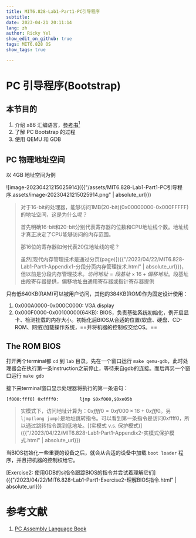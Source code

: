 ```yaml
---
title: MIT6.828-Lab1-Part1-PC引导程序
subtitle: 
date: 2023-04-21 20:11:14
lang: zh
author: Ricky Yel
show_edit_on_github: true
tags: MIT6.828 OS
show_tags: true

---
```


<!--more-->

# PC 引导程序(Bootstrap)

## 本节目的

1. 介绍 x86 汇编语言，[参考书](https://pdos.csail.mit.edu/6.828/2018/readings/pcasm-book.pdf)[<sup>1</sup>](#1)
2. 了解 PC Bootstrap 的过程
3. 使用 QEMU 和 GDB

## PC 物理地址空间

以 4GB 地址空间为例

![image-20230421215025914]({{"/assets/MIT6.828-Lab1-Part1-PC引导程序.assets/image-20230421215025914.png" | absolute_url}})

> 对于16-bit的处理器，能够访问1MB(20-bit)(0x00000000-0x000FFFFF)的地址空间，这是为什么呢？
>
> 首先明确16-bit和20-bit分别代表寄存器的位数和CPU地址线个数。地址线才真正决定了CPU能够访问的内存范围。
>
> 那16位的寄存器如何代表20位地址线的呢？
>
> 虽然[现代内存管理技术是通过分页(page)]({{"/2023/04/22/MIT6.828-Lab1-Part1-Appendix1-分段分页内存管理技术.html" | absolute_url}})，但以前是分段内存管理技术。$访问地址 = 段基址 \times 16 + 偏移地址$。段基址由段寄存器提供，偏移地址由通用寄存器或指针寄存器提供

只有低640KB(RAM)可以被用户访问，其他的384KB(ROM)作为固定设计使用：

1. 0x000A0000-0x000C0000: VGA display
2. 0x000F0000-0x00100000(64KB): BIOS，负责基础系统初始化，例开启显卡、检测挂载的内存大小。初始化后BIOS从合适的位置(软盘、硬盘、CD-ROM、网络)加载操作系统，==并将机器的控制权交给OS。==

## The ROM BIOS

打开两个terminal都 `cd` 到 `lab` 目录。先在一个窗口运行 `make qemu-gdb`，此时处理器会在执行第一条Instruction之前停止，等待来自gdb的连接。而后再另一个窗口运行 `make gdb`

接下来terminal窗口显示处理器将执行的第一条语句：

```shell
[f000:fff0] 0xffff0:		ljmp $0xf000,$0xe05b
```

> 实模式下，访问地址计算为：$0xffff0 = 0xf000 \times 16 + 0xfff0$。另 `ljmp(long jump)`是地址跳转指令。可以看到第一条指令是访问0xffff0，所以通过跳转指令跳到低地址。[(实模式 v.s. 保护模式)]({{"/2023/04/22/MIT6.828-Lab1-Part1-Appendix2-实模式保护模式.html" | absolute_url}})

当BIOS初始化一些重要的设备之后，就会从合适的设备中加载 `boot loader` 程序，并且把机器的控制权给它。

[Exercise2: 使用GDB的si指令跟踪BIOS的指令并尝试着理解它们]({{"/2023/04/22/MIT6.828-Lab1-Part1-Exercise2-理解BIOS指令.html" | absolute_url}})

# 参考文献

1. <span id = 1>[PC Assembly Language Book](https://pdos.csail.mit.edu/6.828/2018/readings/pcasm-book.pdf)</span>

